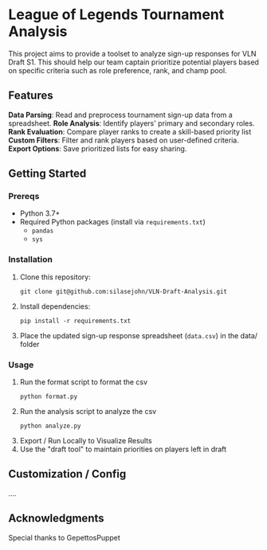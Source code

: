# League of Legends Tournament Analysis

This project aims to provide a toolset to analyze sign-up responses for VLN Draft S1. This should help our team captain prioritize potential players based on specific criteria such as role preference, rank, and champ pool. 

## Features
**Data Parsing**: Read and preprocess tournament sign-up data from a spreadsheet.
**Role Analysis**: Identify players' primary and secondary roles.
**Rank Evaluation**: Compare player ranks to create a skill-based priority list
**Custom Filters**: Filter and rank players based on user-defined criteria.
**Export Options**: Save prioritized lists for easy sharing.

## Getting Started

### Prereqs
- Python 3.7+
- Required Python packages (install via `requirements.txt`)
    - `pandas`
    - `sys`

### Installation
1. Clone this repository: 
    ```
    git clone git@github.com:silasejohn/VLN-Draft-Analysis.git
    ```

2. Install dependencies: 
    ```
    pip install -r requirements.txt
    ```
3. Place the updated sign-up response spreadsheet (`data.csv`) in the data/ folder

### Usage
1. Run the format script to format the csv
    ```
    python format.py
    ```
2. Run the analysis script to analyze the csv
     ```
    python analyze.py
    ```
3. Export / Run Locally to Visualize Results
4. Use the "draft tool" to maintain priorities on players left in draft

## Customization / Config
....

## Acknowledgments
Special thanks to GepettosPuppet 
